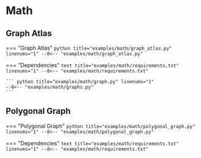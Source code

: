 # Math

## Graph Atlas

=== "Graph Atlas"
    ``` python title="examples/math/graph_atlas.py" linenums="1"
    --8<-- "examples/math/graph_atlas.py"
    ```

=== "Dependencies"
    ``` text title="examples/math/requirements.txt" linenums="1"
    --8<-- "examples/math/requirements.txt"
    ```
    
    ``` python title="examples/math/graph.py" linenums="1"
    --8<-- "examples/math/graphs.py"
    ```

## Polygonal Graph

=== "Polygonal Graph"
    ``` python title="examples/math/polygonal_graph.py" linenums="1"
    --8<-- "examples/math/polygonal_graph.py"
    ```

=== "Dependencies"
    ``` text title="examples/math/requirements.txt" linenums="1"
    --8<-- "examples/math/requirements.txt"
    ```
